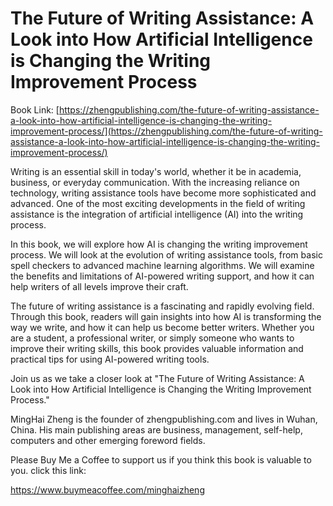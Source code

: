 # The Future of Writing Assistance: A Look into How Artificial Intelligence is Changing the Writing Improvement Process

Book Link: [https://zhengpublishing.com/the-future-of-writing-assistance-a-look-into-how-artificial-intelligence-is-changing-the-writing-improvement-process/](https://zhengpublishing.com/the-future-of-writing-assistance-a-look-into-how-artificial-intelligence-is-changing-the-writing-improvement-process/)

Writing is an essential skill in today's world, whether it be in academia, business, or everyday communication. With the increasing reliance on technology, writing assistance tools have become more sophisticated and advanced. One of the most exciting developments in the field of writing assistance is the integration of artificial intelligence (AI) into the writing process.

In this book, we will explore how AI is changing the writing improvement process. We will look at the evolution of writing assistance tools, from basic spell checkers to advanced machine learning algorithms. We will examine the benefits and limitations of AI-powered writing support, and how it can help writers of all levels improve their craft.

The future of writing assistance is a fascinating and rapidly evolving field. Through this book, readers will gain insights into how AI is transforming the way we write, and how it can help us become better writers. Whether you are a student, a professional writer, or simply someone who wants to improve their writing skills, this book provides valuable information and practical tips for using AI-powered writing tools.

Join us as we take a closer look at "The Future of Writing Assistance: A Look into How Artificial Intelligence is Changing the Writing Improvement Process."

MingHai Zheng is the founder of zhengpublishing.com and lives in Wuhan, China. His main publishing areas are business, management, self-help, computers and other emerging foreword fields.

Please Buy Me a Coffee to support us if you think this book is valuable to you. click this link:

https://www.buymeacoffee.com/minghaizheng
